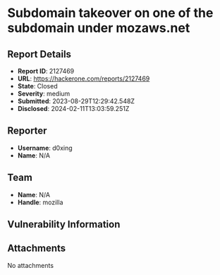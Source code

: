 # Subdomain takeover on one of the subdomain under mozaws.net

## Report Details
- **Report ID**: 2127469
- **URL**: https://hackerone.com/reports/2127469
- **State**: Closed
- **Severity**: medium
- **Submitted**: 2023-08-29T12:29:42.548Z
- **Disclosed**: 2024-02-11T13:03:59.251Z

## Reporter
- **Username**: d0xing
- **Name**: N/A

## Team
- **Name**: N/A
- **Handle**: mozilla

## Vulnerability Information


## Attachments
No attachments
